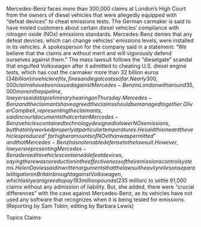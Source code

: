 Mercedes-Benz faces more than 300,000 claims at London’s High Court from the owners of diesel vehicles that were allegedly equipped with “defeat devices” to cheat emissions tests.
The German carmaker is said to have misled customers about certain diesel vehicles’ compliance with nitrogen oxide (NOx) emissions standards.
Mercedes-Benz denies that any defeat devices, which can change vehicles’ emissions levels, were installed in its vehicles.
A spokesperson for the company said in a statement: “We believe that the claims are without merit and will vigorously defend ourselves against them.”
The mass lawsuit follows the “dieselgate” scandal that engulfed Volkswagen after it admitted to cheating U.S. diesel engine tests, which has cost the carmaker more than 32 billion euros ($34 billion) in vehicle refits, fines and legal costs so far.
Nearly 300,000 claims have been issued against Mercedes-Benz in London with around 35,000 more in the pipeline, lawyers said at a preliminary hearing on Thursday.
Mercedes-Benz and the claimants have agreed the claims should be managed together.
Oliver Campbell, representing the claimants, said in court documents that certain Mercedes-Benz vehicles contained technology designed to lower NOx emissions, but that only worked properly at particular temperatures.
He said this meant the vehicles produced “far higher amounts of NOx than was permitted” and that Mercedes-Benz has no tenable defense to the lawsuit.
However, lawyers representing Mercedes-Benz denied its vehicles contained defeat devices, saying there was no reduction in the effectiveness of their emissions control systems.
Helen Davies said in written arguments that the lawsuit heavily relies on separate litigation in Britain brought against Volkswagen, which last year agreed to pay 193 million pounds ($235 million) to settle 91,000 claims without any admission of liability.
But, she added, there were “crucial differences” with the case against Mercedes-Benz, as its vehicles have not used any software that recognizes when it is being tested for emissions.
(Reporting by Sam Tobin; editing by Barbara Lewis)

Topics
Claims
